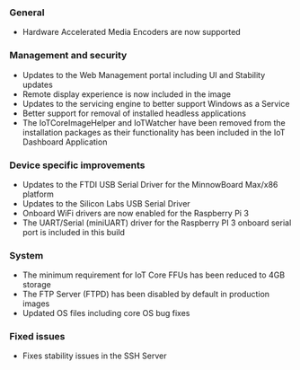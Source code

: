 ### General
- Hardware Accelerated Media Encoders are now supported

### Management and security
- Updates to the Web Management portal including UI and Stability updates
- Remote display experience is now included in the image
- Updates to the servicing engine to better support Windows as a Service
- Better support for removal of installed headless applications
- The IoTCoreImageHelper and IoTWatcher have been removed from the installation packages as their functionality has been included in the IoT Dashboard Application

### Device specific improvements
- Updates to the FTDI USB Serial Driver for the MinnowBoard Max/x86 platform
- Updates to the Silicon Labs USB Serial Driver
- Onboard WiFi drivers are now enabled for the Raspberry Pi 3
- The UART/Serial (miniUART) driver for the Raspberry PI 3 onboard serial port is included in this build

### System
- The minimum requirement for IoT Core FFUs has been reduced to 4GB storage
- The FTP Server (FTPD) has been disabled by default in production images
- Updated OS files including core OS bug fixes

### Fixed issues
- Fixes stability issues in the SSH Server